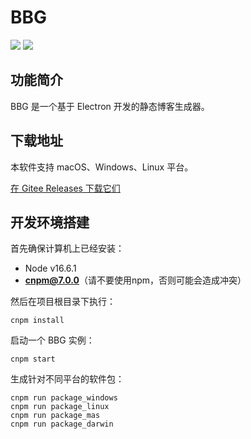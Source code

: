 BBG
===

![](https://img.shields.io/badge/开发环境-Node_v16.6.1-blue)
![](https://img.shields.io/badge/开发框架-Electron_v13.1.6-green)


## 功能简介

BBG 是一个基于 Electron 开发的静态博客生成器。

## 下载地址

本软件支持 macOS、Windows、Linux 平台。

[在 Gitee Releases 下载它们](https://gitee.com/baiyang-lzy/bbg/releases)

## 开发环境搭建

首先确保计算机上已经安装：

* Node v16.6.1
* **cnpm@7.0.0**（请不要使用npm，否则可能会造成冲突）

然后在项目根目录下执行：

```
cnpm install
```

启动一个 BBG 实例：
```
cnpm start
```
生成针对不同平台的软件包：
```
cnpm run package_windows
cnpm run package_linux
cnpm run package_mas
cnpm run package_darwin
```
